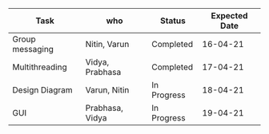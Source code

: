 Task | who | Status | Expected Date
--- | --- | --- | ---
Group messaging | Nitin, Varun | Completed | 16-04-21
Multithreading | Vidya, Prabhasa | Completed | 17-04-21
Design Diagram | Varun, Nitin | In Progress | 18-04-21
GUI | Prabhasa, Vidya  | In Progress | 19-04-21
